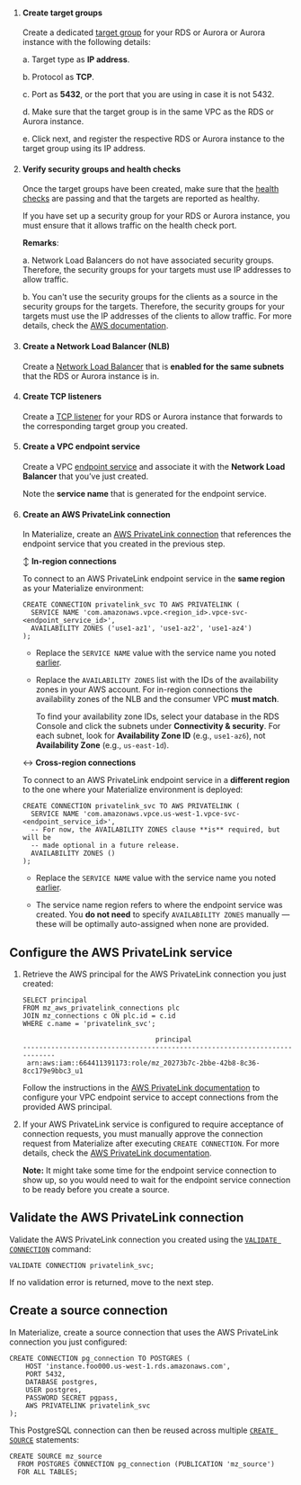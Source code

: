 1. #### Create target groups
    Create a dedicated [target group](https://docs.aws.amazon.com/elasticloadbalancing/latest/network/create-target-group.html) for your RDS or Aurora or Aurora instance with the following details:

    a. Target type as **IP address**.

    b. Protocol as **TCP**.

    c. Port as **5432**, or the port that you are using in case it is not 5432.

    d. Make sure that the target group is in the same VPC as the RDS or Aurora instance.

    e. Click next, and register the respective RDS or Aurora instance to the target group using its IP address.

1. #### Verify security groups and health checks

    Once the target groups have been created, make sure that the [health checks](https://docs.aws.amazon.com/elasticloadbalancing/latest/network/target-group-health-checks.html) are passing and that the targets are reported as healthy.

    If you have set up a security group for your RDS or Aurora instance, you must ensure that it allows traffic on the health check port.

    **Remarks**:

    a. Network Load Balancers do not have associated security groups. Therefore, the security groups for your targets must use IP addresses to allow traffic.

    b. You can't use the security groups for the clients as a source in the security groups for the targets. Therefore, the security groups for your targets must use the IP addresses of the clients to allow traffic. For more details, check the [AWS documentation](https://docs.aws.amazon.com/elasticloadbalancing/latest/network/target-group-register-targets.html).

1. #### Create a Network Load Balancer (NLB)
    Create a [Network Load Balancer](https://docs.aws.amazon.com/elasticloadbalancing/latest/network/create-network-load-balancer.html) that is **enabled for the same subnets** that the RDS or Aurora instance is in.

1. #### Create TCP listeners

    Create a [TCP listener](https://docs.aws.amazon.com/elasticloadbalancing/latest/network/create-listener.html) for your RDS or Aurora instance that forwards to the corresponding target group you created.

1. #### Create a VPC endpoint service

    Create a VPC [endpoint service](https://docs.aws.amazon.com/vpc/latest/privatelink/create-endpoint-service.html) and associate it with the **Network Load Balancer** that you’ve just created.

    Note the **service name** that is generated for the endpoint service.

1. #### Create an AWS PrivateLink connection

    In Materialize, create an [AWS PrivateLink connection](/sql/create-connection/#aws-privatelink)
    that references the endpoint service that you created in the previous step.

    ↕️ **In-region connections**

    To connect to an AWS PrivateLink endpoint service in the **same region** as your
    Materialize environment:

      ```mzsql
      CREATE CONNECTION privatelink_svc TO AWS PRIVATELINK (
        SERVICE NAME 'com.amazonaws.vpce.<region_id>.vpce-svc-<endpoint_service_id>',
        AVAILABILITY ZONES ('use1-az1', 'use1-az2', 'use1-az4')
      );
      ```

    - Replace the `SERVICE NAME` value with the service name you noted [earlier](#b-optional-configure-network-security).

    - Replace the `AVAILABILITY ZONES` list with the IDs of the availability
      zones in your AWS account. For in-region connections the availability
      zones of the NLB and the consumer VPC **must match**.

      To find your availability zone IDs, select your database in the RDS
      Console and click the subnets under **Connectivity & security**. For each
      subnet, look for **Availability Zone ID** (e.g., `use1-az6`),
      not **Availability Zone** (e.g., `us-east-1d`).

    ↔️ **Cross-region connections**

    To connect to an AWS PrivateLink endpoint service in a **different region** to
    the one where your Materialize environment is deployed:

      ```mzsql
      CREATE CONNECTION privatelink_svc TO AWS PRIVATELINK (
        SERVICE NAME 'com.amazonaws.vpce.us-west-1.vpce-svc-<endpoint_service_id>',
        -- For now, the AVAILABILITY ZONES clause **is** required, but will be
        -- made optional in a future release.
        AVAILABILITY ZONES ()
      );
      ```

    - Replace the `SERVICE NAME` value with the service name you noted [earlier](#b-optional-configure-network-security).

    - The service name region refers to where the endpoint service was created.
      You **do not need** to specify `AVAILABILITY ZONES` manually — these will
      be optimally auto-assigned when none are provided.

## Configure the AWS PrivateLink service

1. Retrieve the AWS principal for the AWS PrivateLink connection you just created:

    ```mzsql
    SELECT principal
    FROM mz_aws_privatelink_connections plc
    JOIN mz_connections c ON plc.id = c.id
    WHERE c.name = 'privatelink_svc';
    ```

    ```
                                     principal
    ---------------------------------------------------------------------------
     arn:aws:iam::664411391173:role/mz_20273b7c-2bbe-42b8-8c36-8cc179e9bbc3_u1
    ```

    Follow the instructions in the [AWS PrivateLink documentation](https://docs.aws.amazon.com/vpc/latest/privatelink/add-endpoint-service-permissions.html)
    to configure your VPC endpoint service to accept connections from the
    provided AWS principal.

1. If your AWS PrivateLink service is configured to require acceptance of connection requests, you must manually approve the connection request from Materialize after executing `CREATE CONNECTION`. For more details, check the [AWS PrivateLink documentation](https://docs.aws.amazon.com/vpc/latest/privatelink/configure-endpoint-service.html#accept-reject-connection-requests).

    **Note:** It might take some time for the endpoint service connection to show up, so you would need to wait for the endpoint service connection to be ready before you create a source.

## Validate the AWS PrivateLink connection

Validate the AWS PrivateLink connection you created using the [`VALIDATE CONNECTION`](/sql/validate-connection) command:

```mzsql
VALIDATE CONNECTION privatelink_svc;
```

If no validation error is returned, move to the next step.

## Create a source connection

In Materialize, create a source connection that uses the AWS PrivateLink connection you just configured:

```mzsql
CREATE CONNECTION pg_connection TO POSTGRES (
    HOST 'instance.foo000.us-west-1.rds.amazonaws.com',
    PORT 5432,
    DATABASE postgres,
    USER postgres,
    PASSWORD SECRET pgpass,
    AWS PRIVATELINK privatelink_svc
);
```

This PostgreSQL connection can then be reused across multiple [`CREATE SOURCE`](https://materialize.com/docs/sql/create-source/postgres/) statements:

```mzsql
CREATE SOURCE mz_source
  FROM POSTGRES CONNECTION pg_connection (PUBLICATION 'mz_source')
  FOR ALL TABLES;
```
